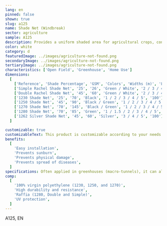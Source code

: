 ```yaml
---
lang: en
pinned: false
shown: true
slug: a125
name: Shade Net (Windbreak)
sector: agriculture
sample: A125
description: Provides a uniform shaded area for agricultural crops, controlling the incidence of sunlight and preventing physiological disorders such as sunburn. It also prevents the spread of plant diseases and protects against physical damage caused by wind.
color: white
category: d
featuredImage: ../images/agriculture-not-found.png
secondaryImage: ../images/agriculture-not-found.png
tertiaryImage: ../images/agriculture-not-found.png
characteristics: ['Open Field', 'Greenhouse', 'Home Use']
dimensions:
  [
    ['Reference', 'Shade Percentage', 'GSM', 'Colors', 'Widths (m)', 'Length (m)'],
    ['Simple Rachel Shade Net', '25', '26', 'Green / White', '2 / 3 / 4 / 5', '120'],
    ['Double Rachel Shade Net', '45', '60', 'Green / White', '2 / 3 / 4 / 5', '120'],
    ['1230 Shade Net', '25', '70', 'Black', '1 / 2 / 3 / 4 / 5', '100'],
    ['1250 Shade Net', '45', '90', 'Black / Green', '1 / 2 / 3 / 4 / 5', '100'],
    ['1270 Shade Net', '70', '145', 'Black / Green', '1 / 2 / 3 / 4 / 5', '100'],
    ['1280 Shade Net', '70', '85', 'Green', '1 / 1.5 / 2 / 3 / 4 / 5', '125'],
    ['1262 Silver Shade Net', '45', '60', 'Silver', '3 / 4 / 5', '100'],
  ]

customizable: true
customizableText: This product is customizable according to your needs. Contact us for more information.
benefits:
  [
    'Easy installation',
    'Prevents sunburn',
    'Prevents physical damage',
    'Prevents spread of diseases',
  ]
specifications: Often applied in greenhouses (macro-tunnels), it can also be used as a shelter net, windbreak, fence, or even as livestock shelter. It can also be used as a covering net for parking lots and/or swimming pools.
comp:
  [
    '100% virgin polyethylene (1230, 1250, and 1270)',
    'High durability and resistance',
    'Raffia (1280, Double and Simple)',
    'UV protection',
  ]
---
```


A125, EN
